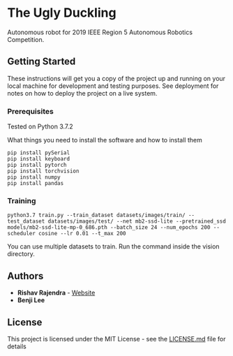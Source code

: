 # The Ugly Duckling

Autonomous robot for 2019 IEEE Region 5 Autonomous Robotics Competition.

## Getting Started

These instructions will get you a copy of the project up and running on your local machine for development and testing purposes. See deployment for notes on how to deploy the project on a live system.

### Prerequisites

Tested on Python 3.7.2

What things you need to install the software and how to install them

```
pip install pySerial
pip install keyboard
pip install pytorch
pip install torchvision
pip install numpy
pip install pandas
```

### Training
```
python3.7 train.py --train_dataset datasets/images/train/ --test_dataset datasets/images/test/ --net mb2-ssd-lite --pretrained_ssd models/mb2-ssd-lite-mp-0_686.pth --batch_size 24 --num_epochs 200 --scheduler cosine --lr 0.01 --t_max 200
```
You can use multiple datasets to train. Run the command inside the vision directory.

## Authors

* **Rishav Rajendra** - [Website](https://rishavrajendra.github.io)
* **Benji Lee**

## License

This project is licensed under the MIT License - see the [LICENSE.md](LICENSE.md) file for details
